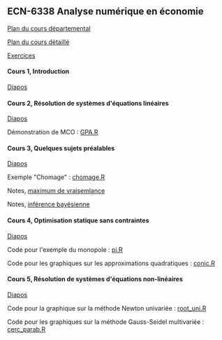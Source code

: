 ## ECN-6338 Analyse numérique en économie

[Plan du cours départemental](ECN6338A-H22-PC.pdf)

[Plan du cours détaillé](Plan_detail_6338.pdf)

[Exercices](Exercices.pdf)

#### Cours 1, Introduction

[Diapos](Dia_6338_1_Intro.pdf)

#### Cours 2, Résolution de systèmes d'équations linéaires

[Diapos](Dia_6338_2_LinEq.pdf)

Démonstration de MCO : [GPA.R](GPA.R)

#### Cours 3, Quelques sujets préalables

[Diapos](Dia_6338_3_Preal.pdf)

Exemple "Chomage" : [chomage.R](chomage.R)

Notes, [maximum de vraisemlance](Metrics_R/likelihood.html)

Notes, [inférence bayésienne](Metric_R/Bayesian.html)

#### Cours 4, Optimisation statique sans contraintes

[Diapos](Dia_6338_4_OptStat.pdf)

Code pour l'exemple du monopole : [pi.R](pi.R)

Code pour les graphiques sur les approximations quadratiques : [conic.R](conic.R)

#### Cours 5, Résolution de systèmes d'équations non-linéaires

[Diapos](Dia_6338_5_NonlinEq.pdf)

Code pour la graphique sur la méthode Newton univariée : [root_uni.R](root_uni.R)

Code pour les graphiques sur la méthode Gauss-Seidel multivariée : [cerc_parab.R](cerc_parab.R)